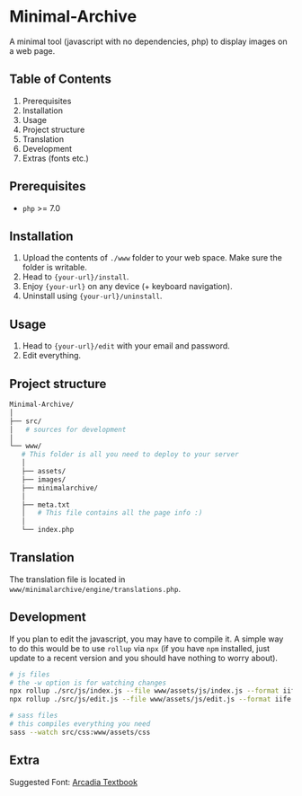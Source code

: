 Minimal-Archive
===============

A minimal tool (javascript with no dependencies, php) to display images on a web page.

## Table of Contents

1. Prerequisites
2. Installation
3. Usage
4. Project structure
5. Translation
6. Development
7. Extras (fonts etc.)

## Prerequisites

- `php` >= 7.0

## Installation
1. Upload the contents of `./www` folder to your web space. Make sure the folder is writable.
2. Head to `{your-url}/install`.
3. Enjoy `{your-url}` on any device (+ keyboard navigation).
4. Uninstall using `{your-url}/uninstall`.

## Usage
1. Head to `{your-url}/edit` with your email and password.
2. Edit everything.

## Project structure

```sh
Minimal-Archive/
│
├── src/
│   # sources for development
│
└── www/
   # This folder is all you need to deploy to your server
   │
   ├── assets/
   ├── images/
   ├── minimalarchive/
   │
   ├── meta.txt
   │   # This file contains all the page info :)
   │
   └── index.php
```

## Translation

The translation file is located in `www/minimalarchive/engine/translations.php`.

## Development

If you plan to edit the javascript, you may have to compile it. A simple way to do this would be to use `rollup` via `npx` (if you have `npm` installed, just update to a recent version and you should have nothing to worry about).

```sh
# js files
# the -w option is for watching changes
npx rollup ./src/js/index.js --file www/assets/js/index.js --format iife -w
npx rollup ./src/js/edit.js --file www/assets/js/edit.js --format iife -w

# sass files
# this compiles everything you need
sass --watch src/css:www/assets/css
```

## Extra

Suggested Font: [Arcadia Textbook](https://github.com/SamuelRiversMoore/Arcadia-Textbook)